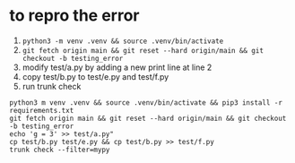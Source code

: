 # to repro the error

1. `python3 -m venv .venv && source .venv/bin/activate`
2. `git fetch origin main && git reset --hard origin/main && git checkout -b testing_error`
3. modify test/a.py by adding a new print line at line 2
4. copy test/b.py to test/e.py and test/f.py
5. run trunk check

```
python3 m venv .venv && source .venv/bin/activate && pip3 install -r requirements.txt
git fetch origin main && git reset --hard origin/main && git checkout -b testing_error
echo 'g = 3' >> test/a.py"
cp test/b.py test/e.py && cp test/b.py >> test/f.py
trunk check --filter=mypy
```